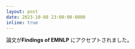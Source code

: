 ```yaml
---
layout: post
date: 2023-10-08 23:00:00-0000
inline: true
---
```


論文が**Findings of EMNLP** にアクセプトされました。
